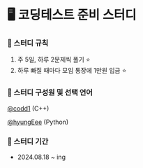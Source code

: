 # 🖥️ 코딩테스트 준비 스터디

### 📑 스터디 규칙
1. 주 5일, 하루 2문제씩 풀기 ⭐
2. 하루 빠질 때마다 모임 통장에 1만원 입금 ⭐

### 👥 스터디 구성원 및 선택 언어
[@codd1](https://github.com/codd1) (C++)

[@hyungEee](https://github.com/hyungEee) (Python)

### 📆 스터디 기간
- 2024.08.18 ~ ing
